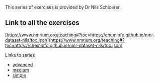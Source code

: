 This series of exercises is provided by Dr Nils Schloerer.

## Link to all the exercises

[https://www.nmrium.org/teaching#?toc=https://cheminfo.github.io/nmr-dataset-nils/toc.json](https://www.nmrium.org/teaching#?toc=https://cheminfo.github.io/nmr-dataset-nils/toc.json)

Links to series

* [advanced](https://www.nmrium.org/teaching#?toc=https://cheminfo.github.io/nmr-dataset-nils/toc_advanced.json)
* [medium](https://www.nmrium.org/teaching#?toc=https://cheminfo.github.io/nmr-dataset-nils/toc_medium.json)
* [simple](https://www.nmrium.org/teaching#?toc=https://cheminfo.github.io/nmr-dataset-nils/toc_simple.json)
